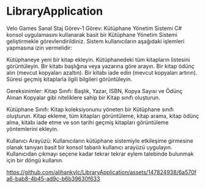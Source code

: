 # LibraryApplication
Velo Games  Sanal Staj Görev-1
Görev: Kütüphane Yönetim Sistemi
C# konsol uygulamasını kullanarak basit bir Kütüphane Yönetim Sistemi geliştirmekle görevlendirildiniz. Sistem kullanıcıların aşağıdaki işlemleri yapmasına izin vermelidir:

Kütüphaneye yeni bir kitap ekleyin.
Kütüphanedeki tüm kitapların listesini görüntüleyin.
Bir kitabı başlığına veya yazarına göre arayın.
Bir kitap ödünç alın (mevcut kopyaları azaltın).
Bir kitabı iade edin (mevcut kopyaları artırın).
Süresi geçmiş kitaplarla ilgili bilgileri görüntüleyin.

Gereksinimler:
Kitap Sınıfı: Başlık, Yazar, ISBN, Kopya Sayısı ve Ödünç Alınan Kopyalar gibi niteliklere sahip bir Kitap sınıfı oluşturun.

Kütüphane Sınıfı: 
Kitap koleksiyonunu yöneten bir Kütüphane sınıfı oluşturun. Kitap ekleme, tüm kitapları görüntüleme, kitap arama, kitap ödünç alma, kitabı iade etme ve son tarihi geçmiş kitapları görüntüleme yöntemlerini ekleyin.


Kullanıcı Arayüzü:
Kullanıcıların kütüphane sistemiyle etkileşime girmesine olanak tanıyan basit bir konsol tabanlı kullanıcı arayüzü uygulayın. Kullanıcıdan çıkmayı seçene kadar tekrar tekrar eylem talebinde bulunmak için bir döngü kullanın.


https://github.com/alihankvlc/LibraryApplication/assets/147824938/6a570fa6-bab8-4b45-ad9c-b6b39630f633

